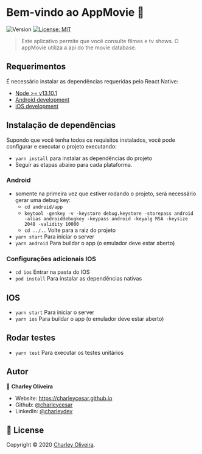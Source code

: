 # Bem-vindo ao AppMovie 👋

![Version](https://img.shields.io/badge/version-1.0.0-blue.svg?cacheSeconds=2592000)
[![License: MIT](https://img.shields.io/badge/License-MIT-yellow.svg)](https://mit-license.org/)

> Este aplicativo permite que você consulte filmes e tv shows. O appMovie utiliza a api do the movie database.

## Requerimentos

É necessário instalar as dependências requeridas pelo React Native:

-   [Node >= v13.10.1](https://nodejs.org/en/download/package-manager/)
-   [Android development](https://facebook.github.io/react-native/docs/getting-started.html#installing-dependencies-3)
-   [iOS development](https://facebook.github.io/react-native/docs/getting-started.html#installing-dependencies)

## Instalação de dependências

Supondo que você tenha todos os requisitos instalados, você pode configurar e executar o projeto executando:

-   `yarn install` para instalar as dependências do projeto
-   Seguir as etapas abaixo para cada plataforma.

### Android

-   somente na primeira vez que estiver rodando o projeto, será necessário gerar uma debug key:
    -   `cd android/app`
    -   `keytool -genkey -v -keystore debug.keystore -storepass android -alias androiddebugkey -keypass android -keyalg RSA -keysize 2048 -validity 10000`
    -   `cd ../..` Volte para a raiz do projeto
-   `yarn start` Para iniciar o server
-   `yarn android` Para buildar o app (o emulador deve estar aberto)

### Configurações adicionais IOS

-   `cd ios` Entrar na pasta do IOS
-   `pod install` Para instalar as dependências nativas

## IOS

-   `yarn start` Para iniciar o server
-   `yarn ios` Para buildar o app (o emulador deve estar aberto)

## Rodar testes

-   `yarn test` Para executar os testes unitários

## Autor

👤 **Charley Oliveira**

-   Website: https://charleycesar.github.io
-   Github: [@charleycesar](https://github.com/charleycesar)
-   LinkedIn: [@charleydev](https://linkedin.com/in/charleydev)

## 📝 License

Copyright © 2020 [Charley Oliveira](https://github.com/charleycesar).
